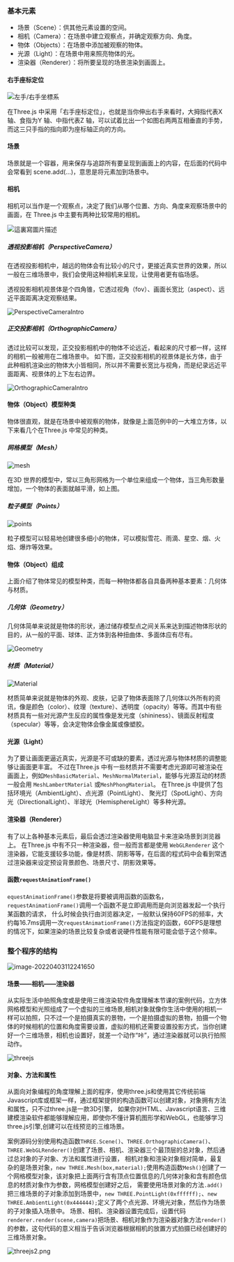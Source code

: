 ### 基本元素

- 场景（Scene）：供其他元素设置的空间。
- 相机（Camera）：在场景中建立观察点，并确定观察方向、角度。
- 物体（Objects）：在场景中添加被观察的物体。
- 光源（Light）：在场景中用来照亮物体的光。
- 渲染器（Renderer）：将所要呈现的场景渲染到画面上。

#### 右手座标定位

![左手/右手坐標系](http://img.9lake.com/uPic/1476704135-7279.jpg)

在Three.js 中采用「右手座标定位」，也就是当你伸出右手来看时，大拇指代表X 轴、食指为Y 轴、中指代表Z 轴，可以试着比出一个如图右两两互相垂直的手势，而这三只手指的指向即为座标轴正向的方向。

#### 场景

场景就是一个容器，用来保存与追踪所有要呈现到画面上的内容，在后面的代码中会常看到 scene.add(...)，意思是将元素加到场景中。

#### 相机

相机可以当作是一个观察点，决定了我们从哪个位置、方向、角度来观察场景中的画面，在 Three.js 中主要有两种比较常用的相机。

![這裏寫圖片描述](http://img.9lake.com/uPic/1476704136-6168.jpg)

##### 透视投影相机（PerspectiveCamera）

在透视投影相机中，越远的物体会有比较小的尺寸，更接近真实世界的效果，所以一般在三维场景中，我们会使用这种相机来呈现，让使用者更有临场感。

透视投影相机视景体是个四角锥，它透过视角（fov）、画面长宽比（aspect）、远近平面距离决定观察结果。

![PerspectiveCameraIntro](http://img.9lake.com/uPic/20107572tDgY4WpG3z.jpg)



##### 正交投影相机（OrthographicCamera）

透过比较可以发现，正交投影相机中的物体不论远近，看起来的尺寸都一样，这样的相机一般被用在二维场景中。
如下图，正交投影相机的视景体是长方体，由于此种相机渲染出的物体大小皆相同，所以并不需要长宽比与视角，而是纪录远近平面距离、视景体的上下左右边界。

![OrthographicCameraIntro](http://img.9lake.com/uPic/20107572FzebUauVIc.jpg)



#### 物体（Object）模型种类

物体很直观，就是在场景中被观察的物体，就像是上面范例中的一大堆立方体，以下来看几个在Three.js 中常见的种类。

##### 网格模型（Mesh）

![mesh](http://img.9lake.com/uPic/20107572TbrTvCtxq4.png)

在3D 世界的模型中，常以三角形网格为一个单位来组成一个物体，当三角形数量增加，一个物体的表面就越平滑，如上图。

##### 粒子模型（Points）

![points](http://img.9lake.com/uPic/201075725EchwpExRk.png)

粒子模型可以轻易地创建很多细小的物体，可以模拟雪花、雨滴、星空、烟、火焰、爆炸等效果。

#### 物体（Object）组成

上面介绍了物体常见的模型种类，而每一种物体都各自具备两种基本要素：几何体与材质。

##### 几何体（Geometry）

几何体简单来说就是物体的形状，通过储存模型点之间关系来达到描述物体形状的目的，从一般的平面、球体、正方体到各种扭曲体、多面体应有尽有。

![Geometry](http://img.9lake.com/uPic/20107572TSjeNFaprl.png)

##### 材质（Material）

![Material](http://img.9lake.com/uPic/20107572zeHwD9wMfF.png)

材质简单来说就是物体的外观、皮肤，记录了物体表面除了几何体以外所有的资讯，像是颜色（color）、纹理（texture）、透明度（opacity）等等。而其中有些材质具有一些对光源产生反应的属性像是发光度（shininess）、镜面反射程度（specular）等等，会决定物体会像金属或像塑胶。

#### 光源（Light）

为了要让画面更逼近真实，光源是不可或缺的要素，透过光源与物体材质的调整能够让画面更丰富。
不过在Three.js 中有一些材质并不需要考虑光源即可被渲染在画面上，例如`MeshBasicMaterial`、`MeshNormalMaterial`，能够与光源互动的材质一般会用 `MeshLambertMaterial` 或`MeshPhongMaterial`。
在Three.js 中提供了包括环境光（AmbientLight）、点光源（PointLight）、 聚光灯（SpotLight）、方向光（DirectionalLight）、半球光（HemisphereLight）等多种光源。

#### 渲染器（Renderer）

有了以上各种基本元素后，最后会透过渲染器使用电脑显卡来渲染场景到浏览器上。
在Three.js 中有不只一种渲染器，但一般而言都是使用 `WebGLRenderer` 这个渲染器，它能支援较多功能，像是材质、阴影等等，在后面的程式码中会看到常透过渲染器来设定预设背景颜色、场景尺寸、阴影效果等。

#### 函数`requestAnimationFrame()`

`equestAnimationFrame()`参数是将要被调用函数的函数名，`requestAnimationFrame()`调用一个函数不是立即调用而是向浏览器发起一个执行某函数的请求， 什么时候会执行由浏览器决定，一般默认保持60FPS的频率，大约每16.7ms调用一次`requestAnimationFrame()`方法指定的函数，60FPS是理想的情况下，如果渲染的场景比较复杂或者说硬件性能有限可能会低于这个频率。



### 整个程序的结构

![image-20220403112241650](http://img.9lake.com/uPic/image-20220403112241650.png)

#### 场景——相机——渲染器

从实际生活中拍照角度或是使用三维渲染软件角度理解本节课的案例代码，立方体网格模型和光照组成了一个虚拟的三维场景,相机对象就像你生活中使用的相机一样可以拍照，只不过一个是拍摄真实的景物，一个是拍摄虚拟的景物，拍摄一个物体的时候相机的位置和角度需要设置，虚拟的相机还需要设置投影方式，当你创建好一个三维场景，相机也设置好，就差一个动作“咔”，通过渲染器就可以执行拍照动作。

![threejs](http://img.9lake.com/uPic/threejs9threejs.png)

#### 对象、方法和属性

从面向对象编程的角度理解上面的程序，使用three.js和使用其它传统前端Javascript库或框架一样，通过框架提供的构造函数可以创建对象，对象拥有方法和属性，只不过three.js是一款3D引擎， 如果你对HTML、Javascript语言、三维建模渲染软件都能够理解应用，即使你不懂计算机图形学和WebGL，也能够学习three.js引擎,创建可以在线预览的三维场景。

案例源码分别使用构造函数`THREE.Scene()`、`THREE.OrthographicCamera()`、`THREE.WebGLRenderer()`创建了场景、相机、渲染器三个最顶层的总对象，然后通过总对象的子对象、方法和属性进行设置， 相机对象和渲染对象相对简单，最复杂的是场景对象，`new THREE.Mesh(box,material);`使用构造函数`Mesh()`创建了一个网格模型对象，该对象把上面两行含有顶点位置信息的几何体对象和含有颜色信息的材质对象作为参数，网格模型创建好之后， 需要使用场景对象的方法`.add()`把三维场景的子对象添加到场景中，`new THREE.PointLight(0xffffff);`、`new THREE.AmbientLight(0x444444);`定义了两个点光源、环境光对象，然后作为场景的子对象插入场景中。 场景、相机、渲染器设置完成后，设置代码`renderer.render(scene,camera)`把场景、相机对象作为渲染器对象方法`render()`的参数，这句代码的意义相当于告诉浏览器根据相机的放置方式拍摄已经创建好的三维场景对象。

![threejs2.png](http://img.9lake.com/uPic/threejs9threejs2.png)
